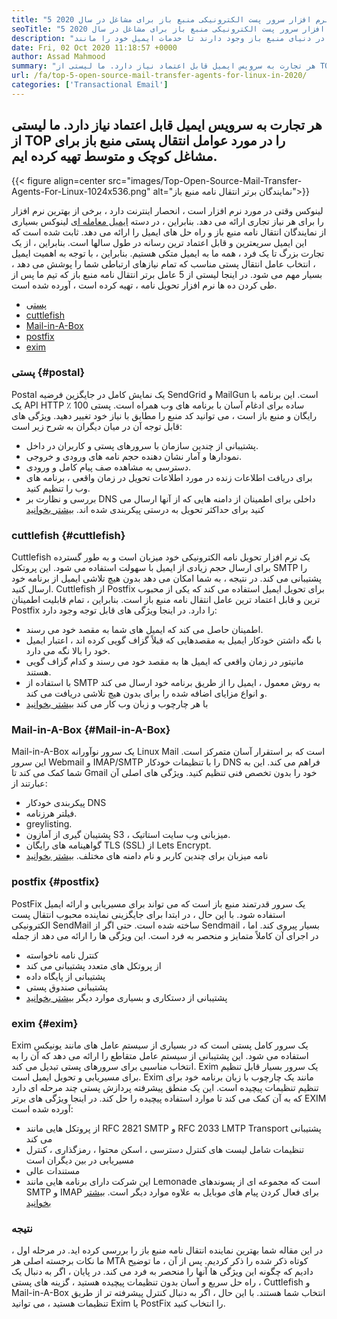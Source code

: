 ```yaml
---
title: "5 بهترین نرم افزار سرور پست الکترونیکی منبع باز برای مشاغل در سال 2020" 
seoTitle: "5 بهترین نرم افزار سرور پست الکترونیکی منبع باز برای مشاغل در سال 2020" 
description: "بسیاری از نمایندگان انتقال پستی محبوب در دنیای منبع باز وجود دارند تا خدمات ایمیل خود را مانند Gmail تنظیم کنند. ما 5 سرور پست الکترونیکی برتر را در لیست کوتاه قرار داده ایم." 
date: Fri, 02 Oct 2020 11:18:57 +0000
author: Assad Mahmood
summary: "هر تجارت به سرویس ایمیل قابل اعتماد نیاز دارد. ما لیستی از TOP را در مورد عوامل انتقال پستی منبع باز برای مشاغل کوچک و متوسط ​​تهیه کرده ایم." 
url: /fa/top-5-open-source-mail-transfer-agents-for-linux-in-2020/
categories: ['Transactional Email']
---
```


## هر تجارت به سرویس ایمیل قابل اعتماد نیاز دارد. ما لیستی از TOP را در مورد عوامل انتقال پستی منبع باز برای مشاغل کوچک و متوسط ​​تهیه کرده ایم.

{{< figure align=center src="images/Top-Open-Source-Mail-Transfer-Agents-For-Linux-1024x536.png" alt="نمایندگان برتر انتقال نامه منبع باز">}}

لینوکس وقتی در مورد نرم افزار است ، انحصار اینترنت دارد ، برخی از بهترین نرم افزار را برای هر نیاز تجاری ارائه می دهد. بنابراین ، در دسته [ایمیل معامله ای][1] لینوکس بسیاری از نمایندگان انتقال نامه منبع باز و راه حل های ایمیل را ارائه می دهد.
ثابت شده است که این ایمیل سریعترین و قابل اعتماد ترین رسانه در طول سالها است. بنابراین ، از یک تجارت بزرگ تا یک فرد ، همه ما به ایمیل متکی هستیم. بنابراین ، با توجه به اهمیت ایمیل ، انتخاب عامل انتقال پستی مناسب که تمام نیازهای ارتباطی شما را پوشش می دهد ، بسیار مهم می شود.
در اینجا لیستی از 5 عامل برتر انتقال نامه منبع باز که تیم ما پس از طی کردن ده ها نرم افزار تحویل نامه ، تهیه کرده است ، آورده شده است.
  * [پستی][2]
  * [cuttlefish][3]
  * [Mail-in-A-Box][4]
  * [postfix][5]
  * [exim][6]

### **پستی** {#postal}
Postal یک نمایش کامل در جایگزین فرضیه SendGrid و MailGun است. این برنامه با یک API HTTP ساده برای ادغام آسان با برنامه های وب همراه است. پستی 100 ٪ رایگان و منبع باز است ، می توانید کد منبع را مطابق با نیاز خود تغییر دهید.
ویژگی های قابل توجه آن در میان دیگران به شرح زیر است:
  * پشتیبانی از چندین سازمان با سرورهای پستی و کاربران در داخل.
  * نمودارها و آمار نشان دهنده حجم نامه های ورودی و خروجی.
  * دسترسی به مشاهده صف پیام کامل و ورودی.
  * برای دریافت اطلاعات زنده در مورد اطلاعات تحویل در زمان واقعی ، برنامه های وب را تنظیم کنید.
  * بررسی و نظارت بر DNS داخلی برای اطمینان از دامنه هایی که از آنها ارسال می کنید برای حداکثر تحویل به درستی پیکربندی شده اند.
    [بیشتر بخوانید][7]

### **cuttlefish** {#cuttlefish}
Cuttlefish یک نرم افزار تحویل نامه الکترونیکی خود میزبان است و به طور گسترده برای ارسال حجم زیادی از ایمیل با سهولت استفاده می شود. این پروتکل SMTP را پشتیبانی می کند. در نتیجه ، به شما امکان می دهد بدون هیچ تلاشی ایمیل از برنامه خود ارسال کنید. Cuttlefish از Postfix برای تحویل ایمیل استفاده می کند که یکی از محبوب ترین و قابل اعتماد ترین عامل انتقال نامه منبع باز است. بنابراین ، تمام قابلیت اطمینان Postfix را دارد.
در اینجا ویژگی های قابل توجه وجود دارد:
  * اطمینان حاصل می کند که ایمیل های شما به مقصد خود می رسند.
  * با نگه داشتن خودکار ایمیل به مقصدهایی که قبلاً گزاف گویی کرده اند ، اعتبار ایمیل خود را بالا نگه می دارد.
  * مانیتور در زمان واقعی که ایمیل ها به مقصد خود می رسند و کدام گزاف گویی هستند.
  * با استفاده از SMTP به روش معمول ، ایمیل را از طریق برنامه خود ارسال می کند و انواع مزایای اضافه شده را برای بدون هیچ تلاشی دریافت می کند.
  * با هر چارچوب و زبان وب کار می کند
    [بیشتر بخوانید][8]

### **Mail-in-A-Box** {#Mail-in-A-Box}
Mail-in-A-Box یک سرور نوآورانه Linux Mail است که بر استقرار آسان متمرکز است. این سرور Webmail و IMAP/SMTP را با تنظیمات خودکار DNS فراهم می کند. این به شما کمک می کند تا Gmail خود را بدون تخصص فنی تنظیم کنید. ویژگی های اصلی آن عبارتند از:
  * پیکربندی خودکار DNS
  * فیلتر هرزنامه.
  * greylisting.
  * پشتیبان گیری از آمازون S3 ، میزبانی وب سایت استاتیک.
  * گواهینامه های رایگان TLS (SSL) از Lets Encrypt.
  * نامه میزبان برای چندین کاربر و نام دامنه های مختلف.
    [بیشتر بخوانید][9]

### **postfix** {#postfix}
PostFix یک سرور قدرتمند منبع باز است که می تواند برای مسیریابی و ارائه ایمیل استفاده شود. با این حال ، در ابتدا برای جایگزینی نماینده محبوب انتقال پست الکترونیکی SendMail ساخته شده است. حتی اگر از Sendmail بسیار پیروی کند. اما ، در اجرای آن کاملاً متمایز و منحصر به فرد است. این ویژگی ها را ارائه می دهد از جمله
  * کنترل نامه ناخواسته
  * از پروتکل های متعدد پشتیبانی می کند
  * پشتیبانی از پایگاه داده
  * پشتیبانی صندوق پستی
  * پشتیبانی از دستکاری و بسیاری موارد دیگر
    [بیشتر بخوانید][10]

### **exim** {#exim}
Exim یک سرور کامل پستی است که در بسیاری از سیستم عامل های مانند یونیکس استفاده می شود. این پشتیبانی از سیستم عامل متقاطع را ارائه می دهد که آن را به انتخاب مناسبی برای سرورهای پستی تبدیل می کند. Exim یک سرور بسیار قابل تنظیم برای مسیریابی و تحویل ایمیل است. Exim مانند یک چارچوب با زبان برنامه خود برای تنظیم تنظیمات پیچیده است. این یک منطق پیشرفته پردازش پستی چند مرحله ای دارد که به آن کمک می کند تا موارد استفاده پیچیده را حل کند. در اینجا ویژگی های برتر EXIM آورده شده است:
  * از پروتکل هایی مانند RFC 2821 SMTP و RFC 2033 LMTP Transport پشتیبانی می کند
  * تنظیمات شامل لیست های کنترل دسترسی ، اسکن محتوا ، رمزگذاری ، کنترل مسیریابی در بین دیگران است
  * مستندات عالی
  * این شرکت دارای برنامه هایی مانند Lemonade است که مجموعه ای از پسوندهای SMTP و IMAP برای فعال کردن پیام های موبایل به علاوه موارد دیگر است.
    [بیشتر بخوانید][11]

### نتیجه
در این مقاله شما بهترین نماینده انتقال نامه منبع باز را بررسی کرده اید. در مرحله اول ، ما نکات برجسته اصلی هر MTA کوتاه ذکر شده را ذکر کردیم. پس از آن ، ما توضیح دادیم که چگونه این ویژگی ها آنها را منحصر به فرد می کند. در پایان ، اگر به دنبال یک راه حل سریع و آسان بدون تنظیمات پیچیده هستید ، گزینه های پستی ، Cuttlefish و Mail-in-A-Box انتخاب شما هستند. با این حال ، اگر به دنبال کنترل پیشرفته تر از طریق تنظیمات هستید ، می توانید Exim یا PostFix را انتخاب کنید.

  
[1]: https://products.containerize.com/transactional-email
[2]: #postal
[3]: #cuttlefish
[4]: #mail-in-a-box
[5]: #postfix
[6]: #exim
[7]: https://products.containerize.com/transactional-email/postal
[8]: https://products.containerize.com/transactional-email/cuttlefish
[9]: https://products.containerize.com/transactional-email/mail-in-a-box
[10]: https://products.containerize.com/transactional-email/postfix
[11]: https://products.containerize.com/transactional-email/exim
